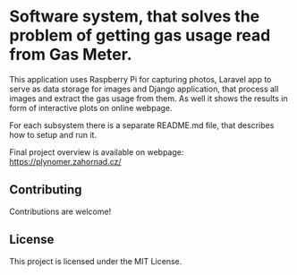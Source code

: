 # Software system, that solves the problem of getting gas usage read from Gas Meter.

This application uses Raspberry Pi for capturing photos, 
Laravel app to serve as data storage for images
and 
Django application, that process all images and extract the gas usage from them. As well it 
shows the results in form of interactive plots on online webpage.

For each subsystem there is a separate README.md file, that describes how to setup and run it.

Final project overview is available on webpage: https://plynomer.zahornad.cz/ 




## Contributing

Contributions are welcome!

## License

This project is licensed under the MIT License.
